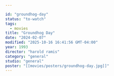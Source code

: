 ```yaml
---

id: "groundhog-day"
status: "to-watch"
tags:
  - movies
title: "Groundhog Day"
date: "2024-02-07"
modified: "2025-10-16 16:41:56 GMT-04:00"
year: 1993
director: "harold ramis"
category: "general"
studio: "general"
poster: "[[movies/posters/groundhog-day.jpg]]"
---
```

